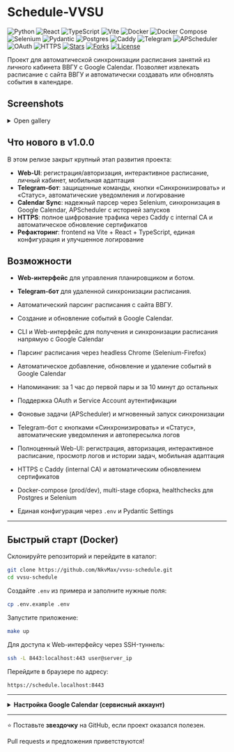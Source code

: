 # Schedule-VVSU

![Python](https://img.shields.io/badge/Python-3.8%2B-blue) 
![React](https://img.shields.io/badge/React-61DAFB?style=for-the-badge&logo=react&logoColor=black) 
![TypeScript](https://img.shields.io/badge/TypeScript-007ACC?style=for-the-badge&logo=typescript&logoColor=white) 
![Vite](https://img.shields.io/badge/Vite-646CFF?style=for-the-badge&logo=vite&logoColor=fff) 
![Docker](https://img.shields.io/badge/Docker-2496ED?style=for-the-badge&logo=docker&logoColor=white) 
![Docker Compose](https://img.shields.io/badge/Docker%20Compose-2496ED?style=for-the-badge&logo=docker&logoColor=white) 
![Selenium](https://img.shields.io/badge/Selenium-43B02A?style=for-the-badge&logo=selenium&logoColor=fff) 
![Pydantic](https://img.shields.io/badge/Pydantic-E92063?style=for-the-badge&logo=pydantic&logoColor=white) 
![Postgres](https://img.shields.io/badge/PostgreSQL-316192?style=for-the-badge&logo=postgresql&logoColor=white) 
![Caddy](https://img.shields.io/badge/Caddy-000?style=for-the-badge&logo=caddy&logoColor=white) 
![Telegram](https://img.shields.io/badge/Telegram-2CA5E0?style=for-the-badge&logo=telegram&logoColor=white) 
![APScheduler](https://img.shields.io/badge/APScheduler-orange?style=for-the-badge&logo=python&logoColor=white) 
![OAuth](https://img.shields.io/badge/OAuth-0077B5?style=for-the-badge&logo=oauth&logoColor=white) 
![HTTPS](https://img.shields.io/badge/HTTPS-green?style=for-the-badge&logo=lock&logoColor=white) 
[![Stars](https://img.shields.io/github/stars/NkvMax/vvsu-schedule)](https://github.com/NkvMax/vvsu-schedule/stargazers) 
[![Forks](https://img.shields.io/github/forks/NkvMax/vvsu-schedule)](https://github.com/NkvMax/vvsu-schedule/network/members) 
[![License](https://img.shields.io/github/license/NkvMax/vvsu-schedule)](https://github.com/NkvMax/vvsu-schedule/blob/main/LICENSE)

Проект для автоматической синхронизации расписания занятий из личного кабинета ВВГУ с Google Calendar. Позволяет извлекать расписание с сайта ВВГУ и автоматически создавать или обновлять события в календаре.

## Screenshots

<details>
<summary>Open gallery</summary>

<p align="center">
  <a href="docs/assets/home.jpg">
    <img src="docs/assets/home.jpg" alt="Control center: status & actions" width="900" height="auto">
  </a>
  <br/><sub>Control center</sub>
</p>

<table>
  <tr>
    <td align="center">
      <a href="docs/assets/logs.jpg">
        <img src="docs/assets/logs.jpg" alt="Live logs streaming in UI" width="550" height="auto">
      </a>
      <br/><sub>Live logs</sub>
    </td>
    <td align="center">
      <a href="docs/assets/settings.jpg">
        <img src="docs/assets/settings.jpg" alt="Bot & credentials settings" width="550" height="auto">
      </a>
      <br/><sub>Settings</sub>
    </td>
  </tr>
</table>

</details>


## Что нового в v1.0.0

В этом релизе закрыт крупный этап развития проекта:

- **Web-UI**: регистрация/авторизация, интерактивное расписание, личный кабинет, мобильная адаптация  
- **Telegram-бот**: защищенные команды, кнопки «Синхронизировать» и «Статус», автоматические уведомления и логирование  
- **Calendar Sync**: надежный парсер через Selenium, синхронизация в Google Calendar, APScheduler с историей запусков  
- **HTTPS**: полное шифрование трафика через Caddy с internal CA и автоматическое обновление сертификатов  
- **Рефакторинг**: frontend на Vite + React + TypeScript, единая конфигурация и улучшенное логирование  

## Возможности

- **Web-интерфейс** для управления планировщиком и ботом.
    
- **Telegram-бот** для удаленной синхронизации расписания.
    
- Автоматический парсинг расписания с сайта ВВГУ.
    
- Создание и обновление событий в Google Calendar.
    

- CLI и Web-интерфейс для получения и синхронизации расписания напрямую с Google Calendar  
- Парсинг расписания через headless Chrome (Selenium-Firefox)  
- Автоматическое добавление, обновление и удаление событий в Google Calendar  
- Напоминания: за 1 час до первой пары и за 10 минут до остальных  
- Поддержка OAuth и Service Account аутентификации  
- Фоновые задачи (APScheduler) и мгновенный запуск синхронизации  
- Telegram-бот с кнопками «Синхронизировать» и «Статус», автоматические уведомления и автопересылка логов  
- Полноценный Web-UI: регистрация, авторизация, интерактивное расписание, просмотр логов и истории задач, мобильная адаптация  
- HTTPS с Caddy (internal CA) и автоматическим обновлением сертификатов  
- Docker-compose (prod/dev), multi-stage сборка, healthchecks для Postgres и Selenium  
- Единая конфигурация через `.env` и Pydantic Settings  


---

## Быстрый старт (Docker)

Склонируйте репозиторий и перейдите в каталог:

```bash
git clone https://github.com/NkvMax/vvsu-schedule.git
cd vvsu-schedule
```

Создайте `.env` из примера и заполните нужные поля:

```bash
cp .env.example .env
```

Запустите приложение:

```bash
make up
```

Для доступа к Web-интерфейсу через SSH-туннель:

```bash
ssh -L 8443:localhost:443 user@server_ip
```

Перейдите в браузере по адресу:

```
https://schedule.localhost:8443
```

---

<details>
<summary><b>Настройка Google Calendar (сервисный аккаунт)</b></summary>

<br>

1. Перейдите в [Google Cloud Console](https://console.cloud.google.com/).
    
2. Создайте или выберите существующий проект.
    
3. Перейдите в раздел **API и службы** → **Библиотека**, найдите и включите **Google Calendar API**.
    
4. Далее перейдите в **API и службы** → **Учетные данные**.
    
5. Нажмите **Создать учетные данные** → **Сервисный аккаунт**.
    
6. Заполните имя аккаунта и нажмите **Создать**.
    
7. Назначьте роль: **Проект → Редактор** и нажмите **Готово**.
    
8. В списке сервисных аккаунтов найдите созданный аккаунт, перейдите в него.
    
9. Перейдите во вкладку **Ключи** → **Добавить ключ** → **Создать новый ключ**.
    
10. Выберите тип ключа **JSON** и скачайте файл. Переименуйте его в `service_account.json`.
    
11. Загрузите полученный файл через Web-интерфейс приложения или поместите его по пути:
    

```
src/schedule_vvsu/json/credentials/service_account.json
```

Теперь приложение сможет автоматически взаимодействовать с вашим сервисным аккаунтом, который в свою очередь поделится календарем с вашим пользовательским аккаунтом. Далее вы сможете в обычном интерфейсе Google Calendar:

- Поделиться календарем с другими пользователями

- Настроить уровни доступа

- Изменить цвета и другие параметры отображения

</details>

---

⭐️ Поставьте **звездочку** на GitHub, если проект оказался полезен. 

Pull requests и предложения приветствуются!